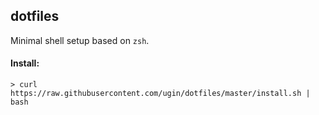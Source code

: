## dotfiles

Minimal shell setup based on `zsh`.

#### Install:

```
> curl https://raw.githubusercontent.com/ugin/dotfiles/master/install.sh | bash
```
